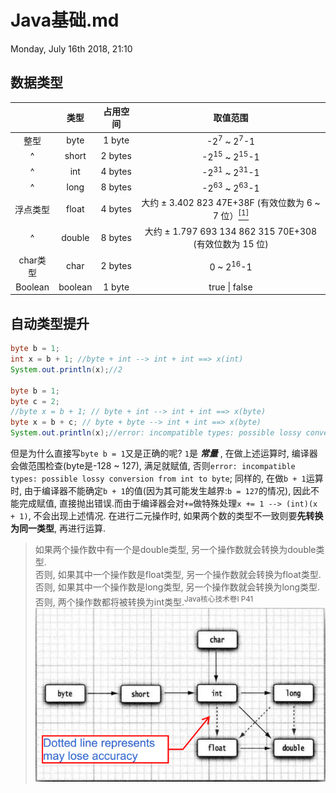 # Java基础.md
Monday, July 16th 2018, 21:10

## 数据类型
| &nbsp; | 类型 | 占用空间 | 取值范围 |
| :---: | :---: | :---: | :---: |
| 整型 | byte | 1 byte | -2<sup>7</sup> ~ 2<sup>7</sup>-1 |
| ^ | short | 2 bytes | -2<sup>15</sup> ~ 2<sup>15</sup>-1 |
| ^ | int | 4 bytes | -2<sup>31</sup> ~ 2<sup>31</sup>-1 |
| ^ | long | 8 bytes | -2<sup>63</sup> ~ 2<sup>63</sup>-1 |
| 浮点类型 | float | 4 bytes | 大约 ± 3.402 823 47E+38F (有效位数为 6 ~ 7 位）[<sup>[1]</sup>](https://blog.csdn.net/a327369238/article/details/52354811) |
| ^ | double | 8 bytes | 大约 ± 1.797 693 134 862 315 70E+308 (有效位数为 15 位) |
| char类型 | char | 2 bytes | 0 ~ 2<sup>16</sup>-1 |
| Boolean | boolean | 1 byte | true \| false |

## 自动类型提升
```java {.line-numbers}
byte b = 1;
int x = b + 1; //byte + int --> int + int ==> x(int)
System.out.println(x);//2

byte b = 1;
byte c = 2;
//byte x = b + 1; // byte + int --> int + int ==> x(byte)
byte x = b + c; // byte + byte --> int + int ==> x(byte)
System.out.println(x);//error: incompatible types: possible lossy conversion from int to byte
```
但是为什么直接写`byte b = 1`又是正确的呢?
`1`是 ***常量*** , 在做上述运算时, 编译器会做范围检查(byte是-128 ~ 127), 满足就赋值, 否则`error: incompatible types: possible lossy conversion from int to byte`; 同样的, 在做`b + 1`运算时, 由于编译器不能确定`b + 1`的值(因为其可能发生越界:`b = 127`的情况), 因此不能完成赋值, 直接抛出错误.而由于编译器会对`+=`做特殊处理`x += 1 --> (int)(x + 1)`, 不会出现上述情况.
在进行二元操作时, 如果两个数的类型不一致则要**先转换为同一类型**, 再进行运算.
> 如果两个操作数中有一个是double类型, 另一个操作数就会转换为double类型.<br/>
> 否则, 如果其中一个操作数是float类型, 另一个操作数就会转换为float类型.<br/>
> 否则, 如果其中一个操作数是long类型, 另一个操作数就会转换为long类型.<br/>
> 否则, 两个操作数都将被转换为int类型.<sup>Java核心技术卷I P41</sup>
![Java核心技术卷I P41 图3-1](assets/数值合法转换.png "数值合法转换")
